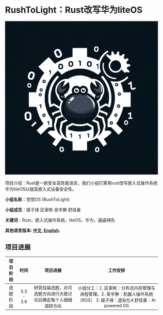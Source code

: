 # RushToLight：Rust改写华为liteOS
![alt_text](./src/our_logo.jpg)

项目介绍：Rust是一款安全高性能语言，我们小组打算用rust改写嵌入式操作系统华为liteOS以提高嵌入式设备安全性。

**小组名称**：觉悟OS (RushToLight)

**小组成员**：姬子琢 区家彬 吴宇翀 舒佳豪

**关键词**：Rust，嵌入式操作系统，liteOS，华为，~~遥遥领先~~

**其他语言版本: [中文](README.md), [English](README_english.md).**

## 项目进展

| 项目阶段 | 时间 | 项目进展 | 工作安排 |
|:----: | :----: | :----: | :----: |
| 选题阶段 | 3.3 - 3.9 | 研究往届选题，对可选题方向进行大致讨论后确定每个人细细调研方向 | 小组分工：1.	区家彬：分布式内存管理与进程管理。2.	吴宇翀：机器人操作系统（ROS） 3.	姬子琢：虚拟化4.舒佳豪：AI powered OS|

